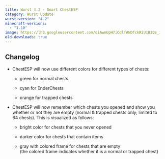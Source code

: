 ```yaml
---
title: Wurst 4.2 - Smart ChestESP
category: Wurst Update
wurst-version: "4.2"
minecraft-versions:
  - "1.10"
image: https://lh3.googleusercontent.com/qiAwmUpH7iCdlfANDfckRiU1B3Qs_ii-gdCKsDybTwj9UdDYtd2fxH6ENkuaM3uAD1q12GtDnLAL6LsB7Jgi5qJ93kdMwPmXSU0GvMnAk5Tqoo8z1nKzTH-U1zucP4zQw67UHJRq5y-A810rKWqEd3CymMzVXQyvOnREmvVGLONVnVjQnh_10GNXaxU0Cw0-jhP1GIHG9yt4zjnaUiYb6SJIijaO06H9XSrZ1wZ74rz7F81_zJMKmxQEvSt_Yl-9ogBWTfascdhMKc3IYwcqgS6bTAjsVDO934iFLz_df-kXYATQSyx2CPLtE17ZySJC04M0qS8DParCS0aCVlD_lr1sJXCih1PM2k7Iqh23hxgDcjcljiNCh-zmKAGb7WQDtK3y447cCXz4VeZZJL_7p1sHLZxYVEDEdnsUOTWReijNk47xihsmKU4CXHSOcOw5DzGqA6byRc3gLEBmNv9gDYyDVELa7JZ-eE1ABwmQrxGkGgfcdh3lst03nmMaaDgsTowrSwcAwFtzc7Lo6x-zU_MJ8K_MOE4UW2MnrAu4fNkWO2sK5S8mUBeGaSkBb_13Aybo0vJmUiLt-GfrAWRzRvtq7JhN72B73Q4QVI_R-LuRHZ7x=w1280-h720-no
old-downloads: true
---
```

## Changelog

- ChestESP will now use different colors for different types of chests:

  - green for normal chests

  - cyan for EnderChests

  - orange for trapped chests

- ChestESP will now remember which chests you opened and show you whether or not they are empty (normal & trapped chests only; limited to 64 chests). This is visualized as follows:

  - bright color for chests that you never opened

  - darker color for chests that contain items

  - gray with colored frame for chests that are empty  
(the colored frame indicates whether it is a normal or trapped chest)
